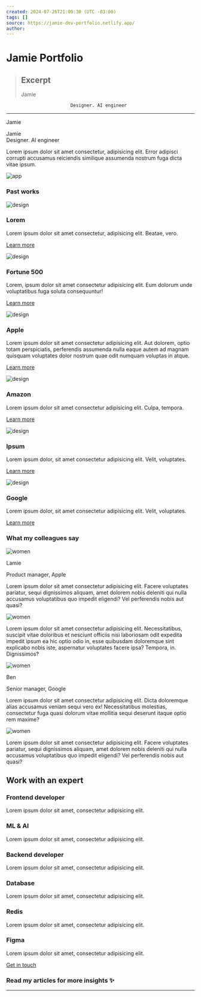 ```yaml
---
created: 2024-07-26T21:00:30 (UTC -03:00)
tags: []
source: https://jamie-dev-portfolio.netlify.app/
author: 
---
```


# Jamie Portfolio

> ## Excerpt
> Jamie
                        
                        
                        
                            Designer. AI engineer

---
Jamie

Jamie  
Designer. AI engineer

Lorem ipsum dolor sit amet consectetur, adipisicing elit. Error adipisci corrupti accusamus reiciendis similique assumenda nostrum fuga dicta vitae ipsum.

![app](https://jamie-dev-portfolio.netlify.app/assets/images/home/man.jpg)

### Past works

![design](https://jamie-dev-portfolio.netlify.app/assets/images/home/design.jpg)

### Lorem

Lorem ipsum dolor sit amet consectetur, adipisicing elit. Beatae, vero.

[Learn more](https://jamie-dev-portfolio.netlify.app//http://)

![design](https://jamie-dev-portfolio.netlify.app/assets/images/home/editing.jpg)

### Fortune 500

Lorem, ipsum dolor sit amet consectetur adipisicing elit. Eum dolorum unde voluptatibus fuga soluta consequuntur!

[Learn more](https://jamie-dev-portfolio.netlify.app//http://)

![design](https://jamie-dev-portfolio.netlify.app/assets/images/home/photography.jpg)

### Apple

Lorem ipsum dolor sit amet consectetur adipisicing elit. Aut dolorem, optio totam perspiciatis, perferendis assumenda nulla eaque autem ad magnam quisquam voluptates dolor nostrum quae odit numquam voluptas in atque.

[Learn more](https://jamie-dev-portfolio.netlify.app//http://)

![design](https://jamie-dev-portfolio.netlify.app/assets/images/home/forest.jpg)

### Amazon

Lorem ipsum dolor sit amet consectetur adipisicing elit. Culpa, tempora.

[Learn more](https://jamie-dev-portfolio.netlify.app//http://)

![design](https://jamie-dev-portfolio.netlify.app/assets/images/home/mountain.jpg)

### Ipsum

Lorem ipsum dolor, sit amet consectetur adipisicing elit. Velit, voluptates.

[Learn more](https://jamie-dev-portfolio.netlify.app//http://)

![design](https://jamie-dev-portfolio.netlify.app/assets/images/home/mountain.jpg)

### Google

Lorem ipsum dolor, sit amet consectetur adipisicing elit. Velit, voluptates.

[Learn more](https://jamie-dev-portfolio.netlify.app//http://)

### What my colleagues say

![women](https://jamie-dev-portfolio.netlify.app/assets/images/people/women.jpg)

Lamie

Product manager, Apple

Lorem ipsum dolor sit amet consectetur adipisicing elit. Facere voluptates pariatur, sequi dignissimos aliquam, amet dolorem nobis deleniti qui nulla accusamus voluptatibus quo impedit eligendi? Vel perferendis nobis aut quasi?

![women](https://jamie-dev-portfolio.netlify.app/assets/images/people/man.jpg)

Lorem ipsum dolor sit amet consectetur adipisicing elit. Necessitatibus, suscipit vitae doloribus et nesciunt officiis nisi laboriosam odit expedita impedit ipsum ea hic optio odio in, esse quibusdam doloremque sint explicabo nobis iste, aspernatur voluptates facere ipsa? Tempora, in. Dignissimos?

![women](https://jamie-dev-portfolio.netlify.app/assets/images/people/man2.jpg)

Ben

Senior manager, Google

Lorem ipsum dolor sit amet consectetur adipisicing elit. Dicta doloremque alias accusamus veniam sequi vero ex! Necessitatibus molestias, consectetur fuga quasi dolorum vitae mollitia sequi deserunt itaque optio rem maxime?

![women](https://jamie-dev-portfolio.netlify.app/assets/images/people/women.jpg)

Lorem ipsum dolor sit amet consectetur adipisicing elit. Facere voluptates pariatur, sequi dignissimos aliquam, amet dolorem nobis deleniti qui nulla accusamus voluptatibus quo impedit eligendi? Vel perferendis nobis aut quasi?

## Work with an expert

### Frontend developer

Lorem ipsum dolor sit amet, consectetur adipisicing elit.

### ML & AI

Lorem ipsum dolor sit amet, consectetur adipisicing elit.

### Backend developer

Lorem ipsum dolor sit amet, consectetur adipisicing elit.

### Database

Lorem ipsum dolor sit amet, consectetur adipisicing elit.

### Redis

Lorem ipsum dolor sit amet, consectetur adipisicing elit.

### Figma

Lorem ipsum dolor sit amet, consectetur adipisicing elit.

[Get in touch](https://tally.so/r/woO0Kx)

### Read my articles for more insights ✨

___
